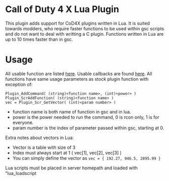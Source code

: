 # Call of Duty 4 X Lua Plugin
This plugin adds support for CoD4X plugins written in Lua. It is suited towards modders, who require faster functions to be used within gsc scripts and do not want to deal with writting a C plugin. Functions written in Lua are up to 10 times faster than in gsc.

# Usage
All usable function are listed [here](https://github.com/leiizko/cod4x_lua_plugin/blob/master/functions.h). Usable callbacks are found [here](https://github.com/leiizko/cod4x_lua_plugin/blob/master/main.c#L166-L301). All functions have same usage parameters as stock plugin function with exception of:
```
Plugin_AddCommand( (string)<function name>, (int)<power> )
Plugin_ScrAddFunction( (string)<function name> )
vec = Plugin_Scr_GetVector( (int)<param number> )
```
* function name is both name of function in gsc and in lua.
* power is the power needed to run the command, 0 is rcon only, 1 is for everyone.
* param number is the index of parameter passed within gsc, starting at 0.

Extra notes about vectors in Lua:
* Vector is a table with size of 3
* Index must always start at 1 ( vec[1], vec[2], vec[3] )
* You can simply define the vector as `vec = { 192.27, 946.5, 2895.99 }`

Lua scripts must be placed in server homepath and loaded with "lua_loadscript <script path>" command

## Example
server.cfg:
```
loadplugin lua
lua_loadscript "lua_scripts/test.lua" // script is located in fs_homepath/lua_scripts
```
test.lua:
```
Plugin_ScrAddFunction( "mysqrt" )

function mysqrt ()
    local n = Plugin_Scr_GetFloat( 0 ) --get number (float) from gsc
    local x0 = n
    local x1 = 0
    local delta
    while ( 1 )
    do
        x1 = x0 - (x0*x0 - n)/(2*x0)
        delta = (x1-x0)/x0;
        if ( delta < 0.000001 and delta > -0.000001 ) then
            break
        end
        x0 = x1
    end
    Plugin_Scr_AddFloat( x1 ) --add result (float) to gsc
end
```
gsc:
```
main()
{
    num = 123;
    print( "Square root of " + num + " is " + mysqrt( num ) + "\n" );
}
```

# Compiling
Enter directory and run make. Needs to be placed in plugins directory in CoD4X server source code. On Windows you need to compile the server first.
